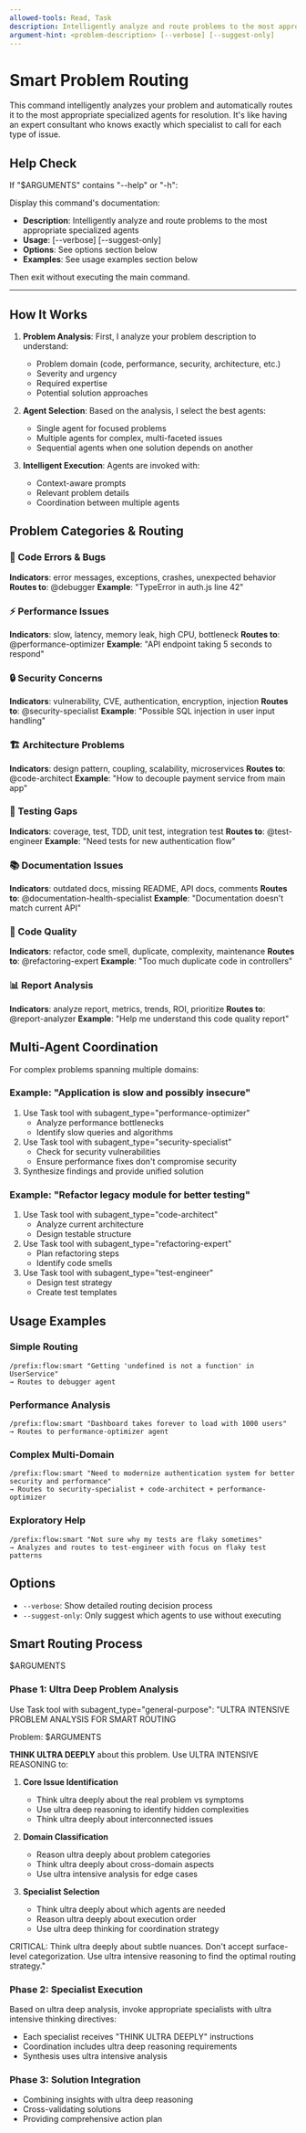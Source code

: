 ```yaml
---
allowed-tools: Read, Task
description: Intelligently analyze and route problems to the most appropriate specialized agents
argument-hint: <problem-description> [--verbose] [--suggest-only]
---
```


# Smart Problem Routing

This command intelligently analyzes your problem and automatically routes it to the most appropriate specialized agents for resolution. It's like having an expert consultant who knows exactly which specialist to call for each type of issue.

## Help Check

If "$ARGUMENTS" contains "--help" or "-h":

Display this command's documentation:

- **Description**: Intelligently analyze and route problems to the most appropriate specialized agents
- **Usage**: <problem-description> [--verbose] [--suggest-only]
- **Options**: See options section below
- **Examples**: See usage examples section below

Then exit without executing the main command.

---

## How It Works

1. **Problem Analysis**: First, I analyze your problem description to understand:

   - Problem domain (code, performance, security, architecture, etc.)
   - Severity and urgency
   - Required expertise
   - Potential solution approaches

2. **Agent Selection**: Based on the analysis, I select the best agents:

   - Single agent for focused problems
   - Multiple agents for complex, multi-faceted issues
   - Sequential agents when one solution depends on another

3. **Intelligent Execution**: Agents are invoked with:
   - Context-aware prompts
   - Relevant problem details
   - Coordination between multiple agents

## Problem Categories & Routing

### 🐛 Code Errors & Bugs

**Indicators**: error messages, exceptions, crashes, unexpected behavior
**Routes to**: @debugger
**Example**: "TypeError in auth.js line 42"

### ⚡ Performance Issues

**Indicators**: slow, latency, memory leak, high CPU, bottleneck
**Routes to**: @performance-optimizer
**Example**: "API endpoint taking 5 seconds to respond"

### 🔒 Security Concerns

**Indicators**: vulnerability, CVE, authentication, encryption, injection
**Routes to**: @security-specialist
**Example**: "Possible SQL injection in user input handling"

### 🏗️ Architecture Problems

**Indicators**: design pattern, coupling, scalability, microservices
**Routes to**: @code-architect
**Example**: "How to decouple payment service from main app"

### 🧪 Testing Gaps

**Indicators**: coverage, test, TDD, unit test, integration test
**Routes to**: @test-engineer
**Example**: "Need tests for new authentication flow"

### 📚 Documentation Issues

**Indicators**: outdated docs, missing README, API docs, comments
**Routes to**: @documentation-health-specialist
**Example**: "Documentation doesn't match current API"

### 🔧 Code Quality

**Indicators**: refactor, code smell, duplicate, complexity, maintenance
**Routes to**: @refactoring-expert
**Example**: "Too much duplicate code in controllers"

### 📊 Report Analysis

**Indicators**: analyze report, metrics, trends, ROI, prioritize
**Routes to**: @report-analyzer
**Example**: "Help me understand this code quality report"

## Multi-Agent Coordination

For complex problems spanning multiple domains:

### Example: "Application is slow and possibly insecure"

1. Use Task tool with subagent_type="performance-optimizer"
   - Analyze performance bottlenecks
   - Identify slow queries and algorithms
2. Use Task tool with subagent_type="security-specialist"
   - Check for security vulnerabilities
   - Ensure performance fixes don't compromise security
3. Synthesize findings and provide unified solution

### Example: "Refactor legacy module for better testing"

1. Use Task tool with subagent_type="code-architect"
   - Analyze current architecture
   - Design testable structure
2. Use Task tool with subagent_type="refactoring-expert"
   - Plan refactoring steps
   - Identify code smells
3. Use Task tool with subagent_type="test-engineer"
   - Design test strategy
   - Create test templates

## Usage Examples

### Simple Routing

```
/prefix:flow:smart "Getting 'undefined is not a function' in UserService"
→ Routes to debugger agent
```

### Performance Analysis

```
/prefix:flow:smart "Dashboard takes forever to load with 1000 users"
→ Routes to performance-optimizer agent
```

### Complex Multi-Domain

```
/prefix:flow:smart "Need to modernize authentication system for better security and performance"
→ Routes to security-specialist + code-architect + performance-optimizer
```

### Exploratory Help

```
/prefix:flow:smart "Not sure why my tests are flaky sometimes"
→ Analyzes and routes to test-engineer with focus on flaky test patterns
```

## Options

- `--verbose`: Show detailed routing decision process
- `--suggest-only`: Only suggest which agents to use without executing

## Smart Routing Process

$ARGUMENTS

### Phase 1: Ultra Deep Problem Analysis

Use Task tool with subagent_type="general-purpose":
"ULTRA INTENSIVE PROBLEM ANALYSIS FOR SMART ROUTING

Problem: $ARGUMENTS

**THINK ULTRA DEEPLY** about this problem. Use ULTRA INTENSIVE REASONING to:

1. **Core Issue Identification**
   - Think ultra deeply about the real problem vs symptoms
   - Use ultra deep reasoning to identify hidden complexities
   - Think ultra deeply about interconnected issues

2. **Domain Classification**
   - Reason ultra deeply about problem categories
   - Think ultra deeply about cross-domain aspects
   - Use ultra intensive analysis for edge cases

3. **Specialist Selection**
   - Think ultra deeply about which agents are needed
   - Reason ultra deeply about execution order
   - Use ultra deep thinking for coordination strategy

CRITICAL: Think ultra deeply about subtle nuances. Don't accept surface-level categorization. Use ultra intensive reasoning to find the optimal routing strategy."

### Phase 2: Specialist Execution

Based on ultra deep analysis, invoke appropriate specialists with ultra intensive thinking directives:

- Each specialist receives "THINK ULTRA DEEPLY" instructions
- Coordination includes ultra deep reasoning requirements
- Synthesis uses ultra intensive analysis

### Phase 3: Solution Integration

- Combining insights with ultra deep reasoning
- Cross-validating solutions
- Providing comprehensive action plan
